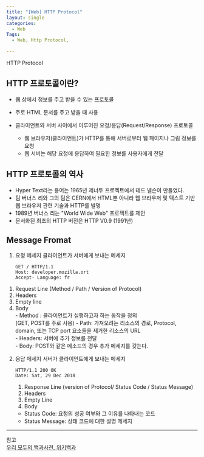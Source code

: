```yaml
---
title: "[Web] HTTP Protocol"
layout: single
categories:
  - Web
Tags:
  - Web, Http Protocol,

---
```

HTTP Protocol  

## HTTP 프로토콜이란?  
- 웹 상에서 정보를 주고 받을 수 있는 프로토콜  
- 주로 HTML 문서를 주고 받을 때 사용  

- 클라이언트와 서버 사이에서 이루어진 요청/응답(Request/Response) 프로토콜  
  - 웹 브라우저(클라이언트)가 HTTP를 통해 서버로부터 웹 페이지나 그림 정보를 요청  
  - 웹 서버는 해당 요청에 응답하여 필요한 정보를 사용자에게 전달  


## HTTP 프로토콜의 역사  
- Hyper Text라는 용어는 1965년 제너두 프로젝트에서 테드 넬슨이 만들었다.  
- 팀 버너스 리와 그의 팀은 CERN에서 HTML뿐 아니라 웹 브라우저 및 텍스트 기반 웹 브라우저 관련 기술과 HTTP를 발명  
- 1989년 버너스 리는 "World Wide Web" 프로젝트를 제안  
- 문서화된 최초의 HTTP 버전은 HTTP V0.9 (1991년)   

## Message Fromat  
1. 요청 메세지
   클라이언트가 서버에게 보내는 메세지  
   ```
   GET / HTTP/1.1  
   Host: developer.mozilla.ort  
   Accept- Language: fr  
   ```  
  1) Request Line (Method / Path / Version of Protocol)  
  2) Headers
  3) Empty line
  4) Body  
    - Method : 클라이언트가 실행하고자 하는 동작을 정의  
              (GET, POST를 주로 사용)
    - Path: 가져오려는 리소스의 경로, Protocol, domain, 또는 TCP port 요소들을 제거한 리소스의 URL  
    - Headers: 서버에 추가 정보를 전달  
    - Body: POST와 같은 메소드의 경우 추가 메세지를 갖는다. 

2. 응답 메세지
    서버가 클라이언트에게 보내는 메세지  
    ```
    HTTP/1.1 200 OK  
    Date: Sat, 29 Dec 2018  
    ```  
    1) Response Line (version of Protocol/ Status Code / Status Message)  
    2) Headers  
    3) Empty Line  
    4) Body  

      - Status Code: 요청의 성공 여부와 그 이유를 나타내는 코드  
      - Status Message: 상태 코드에 대한 설명 메세지  






  

---
참고  
[우리 모두의 백과사전, 위키백과](https://ko.wikipedia.org/wiki/HTTP)